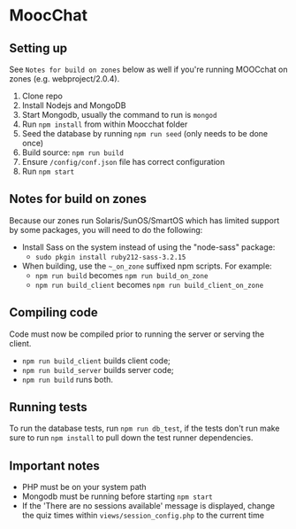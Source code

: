 # MoocChat

## Setting up

See `Notes for build on zones` below as well if you're running MOOCchat on zones (e.g. webproject/2.0.4).

1. Clone repo
2. Install Nodejs and MongoDB
3. Start Mongodb, usually the command to run is `mongod`
4. Run `npm install` from within Moocchat folder
5. Seed the database by running `npm run seed` (only needs to be done once)
6. Build source: `npm run build`
7. Ensure `/config/conf.json` file has correct configuration
8. Run `npm start`

## Notes for build on zones

Because our zones run Solaris/SunOS/SmartOS which has limited support by some packages, you will need to do the following:

* Install Sass on the system instead of using the "node-sass" package:
  * `sudo pkgin install ruby212-sass-3.2.15`
* When building, use the `~_on_zone` suffixed npm scripts. For example:
  * `npm run build` becomes `npm run build_on_zone`
  * `npm run build_client` becomes `npm run build_client_on_zone`

## Compiling code
Code must now be compiled prior to running the server or serving the client.

* `npm run build_client` builds client code;
* `npm run build_server` builds server code;
* `npm run build` runs both.

## Running tests
To run the database tests, run `npm run db_test`, if the tests don't run make sure to run `npm install` to pull down the test runner dependencies.

## Important notes
* PHP must be on your system path
* Mongodb must be running before starting `npm start`
* If the 'There are no sessions available' message is displayed, change the quiz times within `views/session_config.php` to the current time
